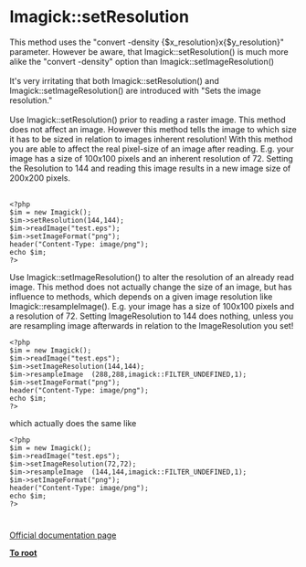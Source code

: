 # Imagick::setResolution



This method uses the "convert -density {$x_resolution}x{$y_resolution}" parameter. However be aware, that Imagick::setResolution() is much more alike the "convert -density" option than Imagick::setImageResolution()<br><br>It&apos;s very irritating that both Imagick::setResolution() and Imagick::setImageResolution() are introduced with "Sets the image resolution."<br><br>Use Imagick::setResolution() prior to reading a raster image. This method does not affect an image. However this method tells the image to which size it has to be sized in relation to images inherent resolution! With this method you are able to affect the real pixel-size of an image after reading. E.g. your image has a size of 100x100 pixels and an inherent resolution of 72. Setting the Resolution to 144 and reading this image results in a new image size of 200x200 pixels.<br><br>

```
<?php
$im = new Imagick();
$im->setResolution(144,144);
$im->readImage("test.eps");
$im->setImageFormat("png");
header("Content-Type: image/png");
echo $im;
?>
```


Use Imagick::setImageResolution() to alter the resolution of an already read image. This method does not actually change the size of an image, but has influence to methods, which depends on a given image resolution like Imagick::resampleImage(). E.g. your image has a size of 100x100 pixels and a resolution of 72. Setting ImageResolution to 144 does nothing, unless you are resampling image afterwards in relation to the ImageResolution you set!



```
<?php
$im = new Imagick();
$im->readImage("test.eps");
$im->setImageResolution(144,144);
$im->resampleImage  (288,288,imagick::FILTER_UNDEFINED,1);
$im->setImageFormat("png");
header("Content-Type: image/png");
echo $im;
?>
```


which actually does the same like



```
<?php
$im = new Imagick();
$im->readImage("test.eps");
$im->setImageResolution(72,72);
$im->resampleImage  (144,144,imagick::FILTER_UNDEFINED,1);
$im->setImageFormat("png");
header("Content-Type: image/png");
echo $im;
?>
```
  

#

[Official documentation page](https://www.php.net/manual/en/imagick.setresolution.php)

**[To root](/README.md)**